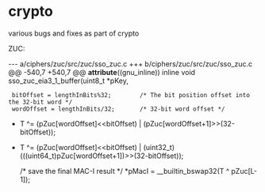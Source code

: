 # crypto

various bugs and fixes as part of crypto


ZUC:

--- a/ciphers/zuc/src/zuc/sso_zuc.c
+++ b/ciphers/zuc/src/zuc/sso_zuc.c
@@ -540,7 +540,7 @@ __attribute__((gnu_inline)) inline  void sso_zuc_eia3_1_buffer(uint8_t *pKey,

     bitOffset = lengthInBits%32;        /* The bit position offset into the 32-bit word */
     wordOffset = lengthInBits/32;       /* 32-bit word offset */
-    T ^= (pZuc[wordOffset]<<bitOffset) | (pZuc[wordOffset+1]>>(32-bitOffset));
+    T ^= (pZuc[wordOffset]<<bitOffset) | (uint32_t)(((uint64_t)pZuc[wordOffset+1])>>(32-bitOffset));

     /* save the final MAC-I result */
     *pMacI = __builtin_bswap32(T ^ pZuc[L-1]);
